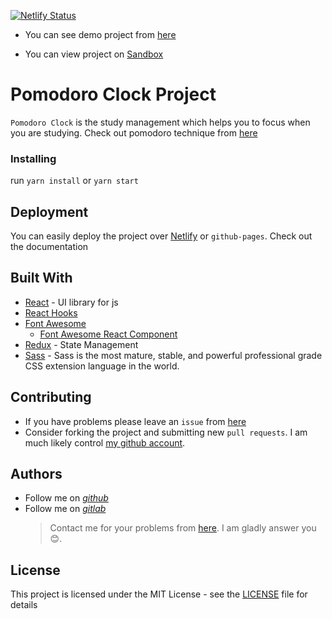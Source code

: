 [![Netlify Status](https://api.netlify.com/api/v1/badges/46a72239-07e4-4dcc-a4c6-0982fa7c01e8/deploy-status)](https://app.netlify.com/sites/NinjaCobra-pomodoro-app/deploys)

- You can see demo project from [here](https://NinjaCobra-pomodoro-app.netlify.com/?_ga=2.20810424.1224819846.1560082344-1034779676.1559814958)

- You can view project on [Sandbox](https://codesandbox.io/s/pomodoro-clock-777pm)

# Pomodoro Clock Project

`Pomodoro Clock` is the study management which helps you to focus when you are studying. Check out pomodoro technique from [here](https://en.wikipedia.org/wiki/Pomodoro_Technique)

### Installing

run `yarn install` or `yarn start`

## Deployment

You can easily deploy the project over [Netlify](https://www.netlify.com/) or `github-pages`. Check out the documentation

## Built With

- [React](https://tr.reactjs.org/) - UI library for js
- [React Hooks](https://reactjs.org/docs/hooks-intro.html)
- [Font Awesome](https://fontawesome.com)
  - [Font Awesome React Component](https://github.com/FortAwesome/react-fontawesome#learn-about-our-new-svg-implementation)
- [Redux](https://redux.js.org/) - State Management
- [Sass](https://sass-lang.com/) - Sass is the most mature, stable, and powerful professional grade CSS extension language in the world.

## Contributing

- If you have problems please leave an `issue` from [here](https://github.com/NinjaCobra/Burger-Hunger/issues)
- Consider forking the project and submitting new `pull requests`. I am much likely control [my github account](https://github.com/NinjaCobra).

## Authors

- Follow me on [_github_](https://github.com/NinjaCobra)
- Follow me on [_gitlab_](https://gitlab.com/NinjaCobra)
  > Contact me for your problems from [here](mailto:furkanozbek1995@gmail.com). I am gladly answer you 😊.

## License

This project is licensed under the MIT License - see the [LICENSE](LICENSE) file for details
